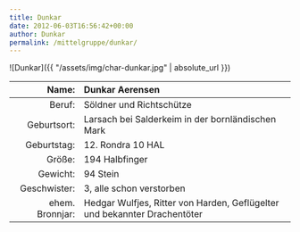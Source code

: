 ```yaml
---
title: Dunkar
date: 2012-06-03T16:56:42+00:00
author: Dunkar
permalink: /mittelgruppe/dunkar/
---
```


![Dunkar]({{ "/assets/img/char-dunkar.jpg" | absolute_url }})

| Name:           | Dunkar Aerensen                                                           |
| --------------: | :------------------------------------------------------------------------ |
| Beruf:          | Söldner und Richtschütze                                                  |
| Geburtsort:     | Larsach bei Salderkeim in der bornländischen Mark                         |
| Geburtstag:     | 12. Rondra 10 HAL                                                         |
| Größe:          | 194 Halbfinger                                                            |
| Gewicht:        | 94 Stein                                                                  |
| Geschwister:    | 3, alle schon verstorben                                                  |
| ehem. Bronnjar: | Hedgar Wulfjes, Ritter von Harden, Geflügelter und bekannter Drachentöter |

